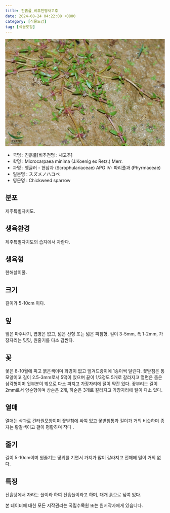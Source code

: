 ```yaml
---
title: 진흙풀_비추천명새고추
date: 2024-08-24 04:22:08 +0800
category: [식물도감]
tag: [식물도감]
---
```




![진흙풀[비추천명 : 새고추]](/assets/img/fileUpload/plants/basic/Scrophulariaceae/Microcarpaea/9565/9565_1_th2.jpg)
- 국명 : 진흙풀[비추천명 : 새고추]
- 학명 : Microcarpaea minima (J.Koenig ex Retz.) Merr.
- 과명 : 앵글러 - 현삼과 (Scrophulariaceae) APG Ⅳ- 파리풀과 (Phyrmaceae)
- 일본명 : スズメノハコベ
- 영문명 : Chickweed sparrow


## 분포
제주특별자치도.
## 생육환경
제주특별자치도의 습지에서 자란다.
## 생육형
한해살이풀.
## 크기
길이가 5-10cm 이다.
## 잎
잎은 마주나기, 엽병은 없고, 넓은 선형 또는 넓은 피침형, 길이 3-5mm, 폭 1-2mm, 가장자리는 밋밋, 원줄기를 다소 감싼다.
## 꽃
꽃은 8-10월에 피고 붉은색이며 화경이 없고 잎겨드랑이에 1송이씩 달린다. 꽃받침은 통 모양이고 길이 2.5-3mm로서 5맥이 있으며 끝이 1/3정도 5개로 갈라지고 열편은 좁은 삼각형이며 윗부분이 밖으로 다소 퍼지고 가장자리에 털이 약간 있다. 꽃부리는 길이 2mm로서 양순형이며 상순은 2개, 하순은 3개로 갈라지고 가장자리에 털이 다소 있다.
## 열매
열매는 삭과로 긴타원모양이며 꽃받침에 싸여 있고 꽃받침통과 길이가 거의 비슷하며 종자는 황갈색이고 겉이 평활하며 작다 .
## 줄기
길이 5-10cm이며 원줄기는 땅위를 기면서 가지가 많이 갈라지고 전체에 털이 거의 없다.
## 특징
진흙탕에서 자라는 풀이라 하여 진흙풀이라고 하며, 대개 흙으로 덮여 있다.






본 데이터에 대한 모든 저작권리는 국립수목원 또는 원저작자에게 있습니다.
